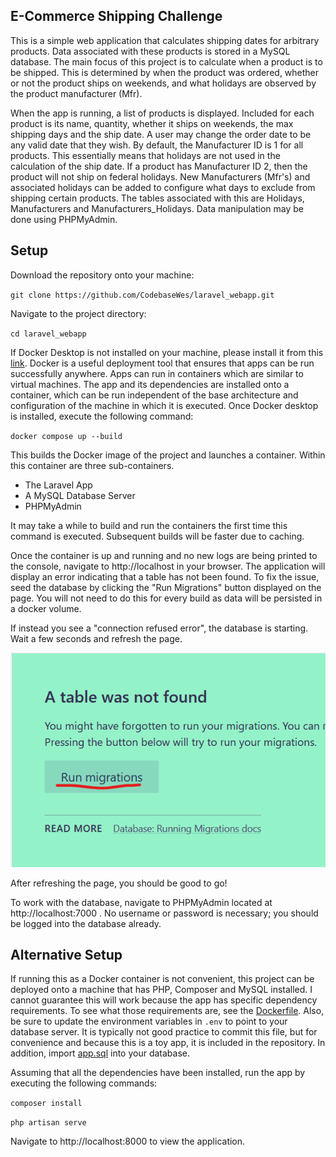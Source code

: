 ##  E-Commerce Shipping Challenge

This is a simple web application that calculates shipping dates for arbitrary products. Data associated with these products is stored in a MySQL database. The main focus of this project is to calculate when a product is to be shipped. This is determined by when the product was ordered, whether or not the product ships on weekends, and what holidays are observed by the product manufacturer (Mfr). 

When the app is running, a list of products is displayed. Included for each product is its name, quantity, whether it ships on weekends, the max shipping days and the ship date. A user may change the order date to be any valid date that they wish. By default, the Manufacturer ID is 1 for all products. This essentially means that holidays are not used in the calculation of the ship date. If a product has Manufacturer ID 2, then the product will not ship on federal holidays. New Manufacturers (Mfr's) and associated holidays can be added to configure what days to exclude from shipping certain products. The tables associated with this are Holidays, Manufacturers and Manufacturers_Holidays. Data manipulation may be done using PHPMyAdmin.

## Setup

Download the repository onto your machine:

`git clone https://github.com/CodebaseWes/laravel_webapp.git`

Navigate to the project directory:

`cd laravel_webapp`

If Docker Desktop is not installed on your machine, please install it from this [link](https://www.docker.com/products/docker-desktop/). Docker is a useful deployment tool that ensures that apps can be run successfully anywhere. Apps can run in containers which are similar to virtual machines. The app and its dependencies are installed onto a container, which can be run independent of the base architecture and configuration of the machine in which it is executed. Once Docker desktop is installed, execute the following command:

`docker compose up --build`

This builds the Docker image of the project and launches a container. Within this container are three sub-containers. 

- The Laravel App 
- A MySQL Database Server
- PHPMyAdmin 

It may take a while to build and run the containers the first time this command is executed. Subsequent builds will be faster due to caching.

Once the container is up and running and no new logs are being printed to the console, navigate to http://localhost in your browser. The application will display an error indicating that a table has not been found. To fix the issue, seed the database by clicking the "Run Migrations" button displayed on the page.  You will not need to do this for every build as data will be persisted in a docker volume.

If instead you see a "connection refused error", the database is starting. Wait a few seconds and refresh the page.

![Illustration of Button](https://github.com/CodebaseWes/laravel_webapp/blob/master/seed_database_illustration.png?raw=true)

After refreshing the page, you should be good to go!

To work with the database, navigate to PHPMyAdmin located at http://localhost:7000 . No username or password is necessary; you should be logged into the database already.

## Alternative Setup

If running this as a Docker container is not convenient, this project can be deployed onto a machine that has PHP, Composer and MySQL installed. I cannot guarantee this will work because the app has specific dependency requirements. To see what those requirements are, see the [Dockerfile](https://github.com/CodebaseWes/laravel_webapp/blob/master/Dockerfile). Also, be sure to update the environment variables in `.env` to point to your database server. It is typically not good practice to commit this file, but for convenience and because this is a toy app, it is included in the repository. In addition, import [app.sql](https://github.com/CodebaseWes/laravel_webapp/blob/master/app.sql) into your database. 

Assuming that all the dependencies have been installed, run the app by executing the following commands:

`composer install`

`php artisan serve`

Navigate to http://localhost:8000 to view the application.
